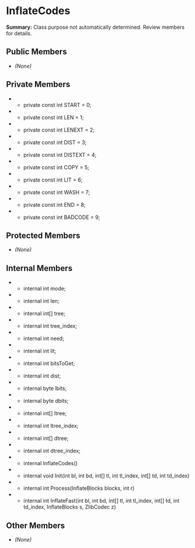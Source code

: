 # InflateCodes

**Summary:** Class purpose not automatically determined. Review members for details.

## Public Members
- *(None)*

## Private Members
- - private const int START = 0;
- - private const int LEN = 1;
- - private const int LENEXT = 2;
- - private const int DIST = 3;
- - private const int DISTEXT = 4;
- - private const int COPY = 5;
- - private const int LIT = 6;
- - private const int WASH = 7;
- - private const int END = 8;
- - private const int BADCODE = 9;

## Protected Members
- *(None)*

## Internal Members
- - internal int mode;
- - internal int len;
- - internal int[] tree;
- - internal int tree_index;
- - internal int need;
- - internal int lit;
- - internal int bitsToGet;
- - internal int dist;
- - internal byte lbits;
- - internal byte dbits;
- - internal int[] ltree;
- - internal int ltree_index;
- - internal int[] dtree;
- - internal int dtree_index;
- - internal InflateCodes()
- - internal void Init(int bl, int bd, int[] tl, int tl_index, int[] td, int td_index)
- - internal int Process(InflateBlocks blocks, int r)
- - internal int InflateFast(int bl, int bd, int[] tl, int tl_index, int[] td, int td_index, InflateBlocks s, ZlibCodec z)

## Other Members
- *(None)*
